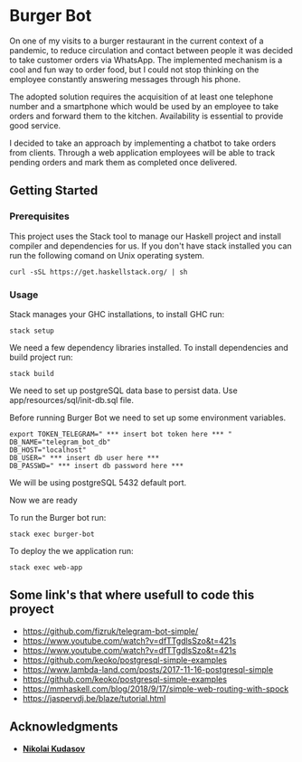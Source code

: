 # Burger Bot

On one of my visits to a burger restaurant in the current context of a pandemic, to reduce circulation and contact between people it was decided to take customer orders via WhatsApp. The implemented mechanism is a cool and fun way to order food, but I could not stop thinking on the employee constantly answering messages through his phone.

The adopted solution requires the acquisition of at least one telephone number and a smartphone which would be used by an employee to take orders and forward them to the kitchen. Availability is essential to provide good service.

I decided to take an approach by implementing a chatbot to take orders from clients. Through a web application employees will be able to track pending orders and mark them as completed once delivered. 

## Getting Started

### Prerequisites

This project uses the Stack tool to manage our Haskell project and install compiler and dependencies for us.
If you don't have stack installed you can run the following comand on Unix operating system.

```
curl -sSL https://get.haskellstack.org/ | sh
```

### Usage

Stack manages your GHC installations, to install GHC run:

```
stack setup
```

We need a few dependency libraries installed. To install dependencies and build project run:

```
stack build
```

We need to set up postgreSQL data base to persist data. Use app/resources/sql/init-db.sql file.

Before running Burger Bot we need to set up some environment variables.

```
export TOKEN_TELEGRAM=" *** insert bot token here *** "
DB_NAME="telegram_bot_db"
DB_HOST="localhost"
DB_USER=" *** insert db user here *** 
DB_PASSWD=" *** insert db password here *** 
```

We will be using postgreSQL 5432 default port.

Now we are ready

To run the Burger bot run:

```
stack exec burger-bot
```

To deploy the we application run:

```
stack exec web-app
```

## Some link's that where usefull to code this proyect 

* https://github.com/fizruk/telegram-bot-simple/
* https://www.youtube.com/watch?v=dfTTgdlsSzo&t=421s
* https://www.youtube.com/watch?v=dfTTgdlsSzo&t=421s
* https://github.com/keoko/postgresql-simple-examples
* https://www.lambda-land.com/posts/2017-11-16-postgresql-simple
* https://github.com/keoko/postgresql-simple-examples
* https://mmhaskell.com/blog/2018/9/17/simple-web-routing-with-spock
* https://jaspervdj.be/blaze/tutorial.html


## Acknowledgments

* [**Nikolai Kudasov**](https://github.com/fizruk)
